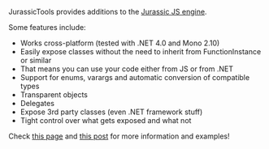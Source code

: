 JurassicTools provides additions to the [Jurassic JS engine](http://jurassic.codeplex.com/).

Some features include:
* Works cross-platform (tested with .NET 4.0 and Mono 2.10)
* Easily expose classes without the need to inherit from FunctionInstance or similar
* That means you can use your code either from JS or from .NET
* Support for enums, varargs and automatic conversion of compatible types
* Transparent objects
* Delegates
* Expose 3rd party classes (even .NET framework stuff)
* Tight control over what gets exposed and what not

Check [this page](http://frozenice.de/blog/jurassic-tools/) and [this post]() for more information and examples!